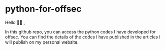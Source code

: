 # python-for-offsec

Hello 👋🏻 ,

In this github repo, you can access the python codes I have developed for offsec. You can find the details of the codes I have published in the articles I will publish on my personal website.
